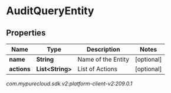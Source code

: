 # AuditQueryEntity


## Properties

| Name | Type | Description | Notes |
| ------------ | ------------- | ------------- | ------------- |
| **name** | **String** | Name of the Entity |  [optional] |
| **actions** | **List&lt;String&gt;** | List of Actions |  [optional] |




_com.mypurecloud.sdk.v2:platform-client-v2:209.0.1_
